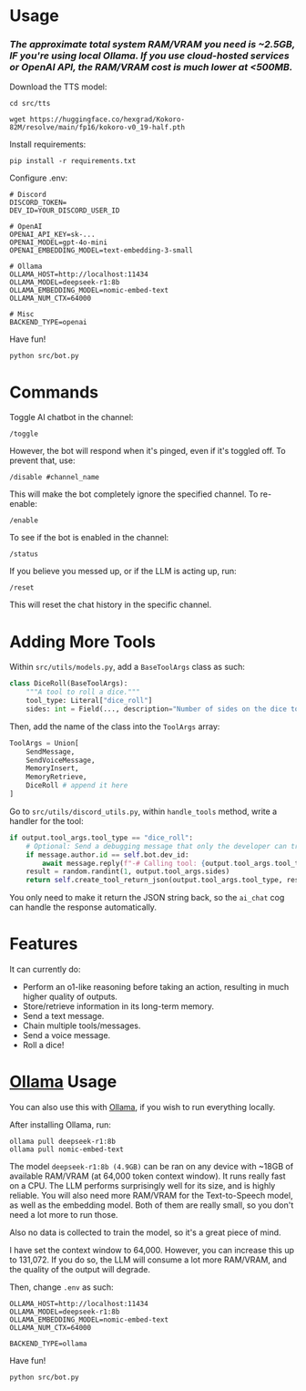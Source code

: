 # Usage
### *The approximate total system RAM/VRAM you need is ~2.5GB, IF you're using local Ollama. If you use cloud-hosted services or OpenAI API, the RAM/VRAM cost is much lower at <500MB.*

Download the TTS model:

```
cd src/tts

wget https://huggingface.co/hexgrad/Kokoro-82M/resolve/main/fp16/kokoro-v0_19-half.pth
```

Install requirements:

```
pip install -r requirements.txt
```

Configure .env:

```
# Discord
DISCORD_TOKEN=
DEV_ID=YOUR_DISCORD_USER_ID

# OpenAI
OPENAI_API_KEY=sk-...
OPENAI_MODEL=gpt-4o-mini
OPENAI_EMBEDDING_MODEL=text-embedding-3-small

# Ollama
OLLAMA_HOST=http://localhost:11434
OLLAMA_MODEL=deepseek-r1:8b
OLLAMA_EMBEDDING_MODEL=nomic-embed-text
OLLAMA_NUM_CTX=64000

# Misc
BACKEND_TYPE=openai
```

Have fun!
```
python src/bot.py
```

# Commands
Toggle AI chatbot in the channel:

```
/toggle
```

However, the bot will respond when it's pinged, even if it's toggled off. To prevent that, use:

```
/disable #channel_name
```

This will make the bot completely ignore the specified channel. To re-enable:

```
/enable
```

To see if the bot is enabled in the channel:

```
/status
```

If you believe you messed up, or if the LLM is acting up, run:

```
/reset
```

This will reset the chat history in the specific channel.

# Adding More Tools
Within `src/utils/models.py`, add a `BaseToolArgs` class as such:

```python
class DiceRoll(BaseToolArgs):
    """A tool to roll a dice."""
    tool_type: Literal["dice_roll"]
    sides: int = Field(..., description="Number of sides on the dice to roll.")
```

Then, add the name of the class into the `ToolArgs` array:

```python
ToolArgs = Union[
    SendMessage,
    SendVoiceMessage,
    MemoryInsert,
    MemoryRetrieve,
    DiceRoll # append it here
]
```

Go to `src/utils/discord_utils.py`, within `handle_tools` method, write a handler for the tool:

```python
if output.tool_args.tool_type == "dice_roll":
    # Optional: Send a debugging message that only the developer can trigger.
    if message.author.id == self.bot.dev_id:
        await message.reply(f"-# Calling tool: {output.tool_args.tool_type}", mention_author=False, view=ButtonView(output.reasoning, self.bot.dev_id))
    result = random.randint(1, output.tool_args.sides)
    return self.create_tool_return_json(output.tool_args.tool_type, result)
```

You only need to make it return the JSON string back, so the `ai_chat` cog can handle the response automatically.

# Features
It can currently do:
- Perform an o1-like reasoning before taking an action, resulting in much higher quality of outputs.
- Store/retrieve information in its long-term memory.
- Send a text message.
- Chain multiple tools/messages.
- Send a voice message.
- Roll a dice!

# [Ollama](https://ollama.com) Usage
You can also use this with [Ollama](https://ollama.com), if you wish to run everything locally.

After installing Ollama, run:
```
ollama pull deepseek-r1:8b
ollama pull nomic-embed-text
```

The model `deepseek-r1:8b (4.9GB)` can be ran on any device with ~18GB of available RAM/VRAM (at 64,000 token context window). It runs really fast on a CPU. The LLM performs surprisingly well for its size, and is highly reliable. You will also need more RAM/VRAM for the Text-to-Speech model, as well as the embedding model. Both of them are really small, so you don't need a lot more to run those.

Also no data is collected to train the model, so it's a great piece of mind.

I have set the context window to 64,000. However, you can increase this up to 131,072. If you do so, the LLM will consume a lot more RAM/VRAM, and the quality of the output will degrade.

Then, change `.env` as such:

```
OLLAMA_HOST=http://localhost:11434
OLLAMA_MODEL=deepseek-r1:8b
OLLAMA_EMBEDDING_MODEL=nomic-embed-text
OLLAMA_NUM_CTX=64000

BACKEND_TYPE=ollama
```

Have fun!

```
python src/bot.py
```